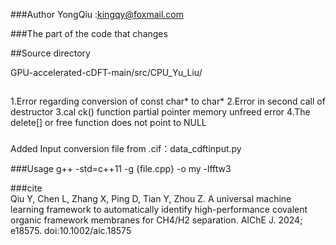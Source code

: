 ###Author
YongQiu :kingqy@foxmail.com

###The part of the code that changes

##Source directory

GPU-accelerated-cDFT-main/src/CPU_Yu_Liu/

##
1.Error regarding conversion of const char* to char*
2.Error in second call of destructor
3.cal ck() function partial pointer memory unfreed error
4.The delete[] or free function does not point to NULL


###
Added Input conversion file from .cif：data_cdftinput.py

###Usage
g++ -std=c++11 -g  {file.cpp} -o my -lfftw3

###cite  
Qiu Y, Chen L, Zhang X, Ping D,
Tian Y, Zhou Z. A universal machine learning framework to
automatically identify high-performance covalent organic
framework membranes for CH4/H2 separation. AIChE J. 2024;
e18575. doi:10.1002/aic.18575
